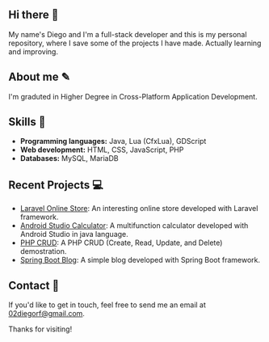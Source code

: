 ## Hi there 👋

My name's Diego and I'm a full-stack developer and this is my personal repository, where I save some of the projects I have made. Actually learning and improving.

## About me ✎

I'm graduted in Higher Degree in Cross-Platform Application Development.

## Skills 🔧

- **Programming languages:** Java, Lua (CfxLua), GDScript
- **Web development:** HTML, CSS, JavaScript, PHP
- **Databases:** MySQL, MariaDB

## Recent Projects 💻

- [Laravel Online Store](https://github.com/DiegR02/LaravelPHP_OnlineStore): An interesting online store developed with Laravel framework.
- [Android Studio Calculator](https://github.com/DiegR02/JavaAndroidStudio_Calculator): A multifunction calculator developed with Android Studio in java language.
- [PHP CRUD](https://github.com/DiegR02/PHP_CRUD): A PHP CRUD (Create, Read, Update, and Delete) demostration.
- [Spring Boot Blog](https://github.com/DiegR02/JavaSpring_Blog): A simple blog developed with Spring Boot framework.

## Contact 📱

If you'd like to get in touch, feel free to send me an email at [02diegorf@gmail.com](mailto:02diegorf@gmail.com).

Thanks for visiting!
